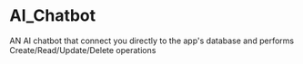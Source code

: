 # AI_Chatbot

AN AI chatbot that connect you directly to the app's database and performs Create/Read/Update/Delete operations


